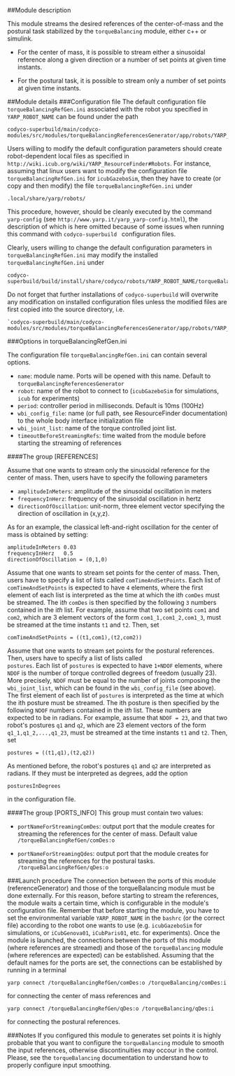 ##Module description

This module streams the desired references of the center-of-mass and the postural task stabilized by the
`torqueBalancing` module, either c++ or simulink. 

- For the center of mass, it is possible to stream either a sinusoidal reference along a given direction or a number of set points at given time instants. 

- For the postural task, it is possible to stream only a number of set points at given time instants. 


##Module details
###Configuration file
The default configuration file `torqueBalancingRefGen.ini` associated with the robot you specified in 
`YARP_ROBOT_NAME` can be found under the path
~~~
codyco-superbuild/main/codyco-modules/src/modules/torqueBalancingReferencesGenerator/app/robots/YARP_ROBOT_NAME
~~~ 
Users willing to modify the default configuration parameters should create robot-dependent local files as specified in `http://wiki.icub.org/wiki/YARP_ResourceFinder#Robots`. 
For instance, assuming that 
linux users want to modify the configuration file `torqueBalancingRefGen.ini` for `icubGazeboSim`, then they have to 
create (or copy and then modify) the file  `torqueBalancingRefGen.ini` under

~~~
.local/share/yarp/robots/
~~~

This procedure, however, should be cleanly executed by the command `yarp-config` (see `http://www.yarp.it/yarp_yarp-config.html`), 
the description of which is here omitted because of some issues when running this command with
`codyco-superbuild ` configuration files.

Clearly, users willing to change the default configuration parameters in `torqueBalancingRefGen.ini` may modify
the installed `torqueBalancingRefGen.ini` under 

~~~
codyco-superbuild/build/install/share/codyco/robots/YARP_ROBOT_NAME/torqueBalancingRefGen.ini
~~~

Do not forget that further installations of `codyco-superbuild` will overwrite any modification on installed configuration files 
unless the modified files are first copied into the source directory, i.e.

~~~ 
`codyco-superbuild/main/codyco-modules/src/modules/torqueBalancingReferencesGenerator/app/robots/YARP_ROBOT_NAME/torqueBalancingRefGen.ini`
~~~


###Options in torqueBalancingRefGen.ini

The configuration file `torqueBalancingRefGen.ini` can contain several options.
- `name`: module name. Ports will be opened with this name. Default to `torqueBalancingReferencesGenerator`
- `robot`: name of the robot to connect to (`icubGazeboSim` for simulations, `icub` for experiments)
- `period`: controller period in milliseconds. Default is 10ms (100Hz)
- `wbi_config_file`: name (or full path, see ResourceFinder documentation) to the whole body interface initialization file
- `wbi_joint_list`: name of the torque controlled joint list.
- `timeoutBeforeStreamingRefs`: time waited from the module before starting the streaming of references


####The group [REFERENCES]

Assume that one wants to stream only the sinusoidal reference for the center of mass. Then, 
users have to specify the following parameters 

- `amplitudeInMeters`: amplitude of the sinusoidal oscillation in meters 
- `frequencyInHerz`: frequency of the sinusoidal oscillation in hertz
- `directionOfOscillation`: unit-norm, three element vector specifying the direction of oscillation in (x,y,z).

As for an example, the classical left-and-right oscillation for the center of mass is obtained by setting:
~~~
amplitudeInMeters 0.03
frequencyInHerz   0.5
directionOfOscillation = (0,1,0)
~~~

Assume that one wants to stream set points for the center of mass. Then, users have to specify  a list of lists called  `comTimeAndSetPoints`. Each list of `comTimeAndSetPoints` is expected to have `4` elements, where 
the first element of each list is interpreted as the time at which the 
i*th* `comDes` must be streamed. The i*th* `comDes` is then specified by the following `3` numbers contained
in the i*th* list. For example, assume that two set points `com1` and `com2`, which are 3 element vectors of the form `com1_1,com1_2,com1_3`, must
be streamed at the time instants `t1` and `t2`. Then, set 

~~~
comTimeAndSetPoints = ((t1,com1),(t2,com2))
~~~

Assume that one wants to stream set points for the postural references. Then, users have to specify  a list of lists called  
`postures`. Each list of `postures` is expected to have `1+NDOF` elements, where `NDOF` is the number of 
torque controlled degrees of freedom (usually 23). More precisely, `NDOF` must be equal to the 
number of joints composing the `wbi_joint_list`, which can be found in the `wbi_config_file` 
(see above). The first element of each list of  `postures` is interpreted as the time at which the 
ith posture must be streamed. The ith posture is then specified by the following `NDOF` numbers contained
in the i*th* list. These numbers are expected to be in radians. For example, assume that `NDOF = 23`, and that 
two robot's postures `q1` and `q2`, which are 23 element vectors of the form `q1_1,q1_2,...,q1_23`, must
be streamed at the time instants `t1` and `t2`. Then, set 

~~~
postures = ((t1,q1),(t2,q2))
~~~

As mentioned before, the robot's postures `q1` and `q2` are interpreted as radians. If they must be interpreted as
degrees, add the option

~~~
posturesInDegrees
~~~

in the configuration file.

####The group [PORTS_INFO]
This group must contain two values:
- `portNameForStreamingComDes`: output port that the module creates for streaming the references for the center of mass. Default value `/torqueBalancingRefGen/comDes:o`

- `portNameForStreamingQdes`: output port that the module creates for streaming the references for the postural tasks. `/torqueBalancingRefGen/qDes:o`

###Launch procedure
The connection between the ports of this module (referenceGenerator) and those of the torqueBalancing module must be done externally.
For this reason, before starting to stream the references, the module waits a certain time, which is 
configurable in the module's configuration file. Remember that before starting the module, you have to set the environmental variable `YARP_ROBOT_NAME` in the `bashrc` (or the correct file) according to the robot one wants to use (e.g. `icubGazeboSim` for simulations, or `iCubGenova01`, `iCubParis01`, etc. for experiments). Once the module is
launched, the connections between the ports of this module (where references are streamed) and those of the `torqueBalancing` module (where references are expected) can be established. Assuming that the default names for the ports are set, the connections can be established by running in a terminal

~~~
yarp connect /torqueBalancingRefGen/comDes:o /torqueBalancing/comDes:i
~~~

for connecting the center of mass references and

~~~
yarp connect /torqueBalancingRefGen/qDes:o /torqueBalancing/qDes:i
~~~

for connecting the postural references.

###Notes
If you configured this module to generates set points it is highly probable that you want to configure the `torqueBalancing` module to smooth the input references, otherwise discontinuities may occour in the control. 
Please, see the `torqueBalancing` documentation to understand how to properly configure input smoothing.
